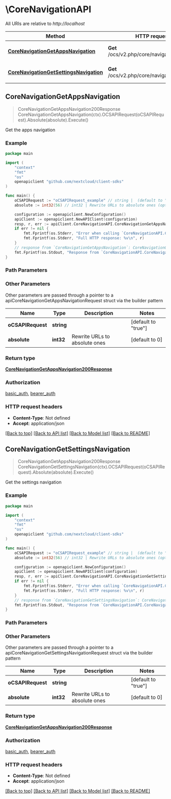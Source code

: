 # \CoreNavigationAPI

All URIs are relative to *http://localhost*

Method | HTTP request | Description
------------- | ------------- | -------------
[**CoreNavigationGetAppsNavigation**](CoreNavigationAPI.md#CoreNavigationGetAppsNavigation) | **Get** /ocs/v2.php/core/navigation/apps | Get the apps navigation
[**CoreNavigationGetSettingsNavigation**](CoreNavigationAPI.md#CoreNavigationGetSettingsNavigation) | **Get** /ocs/v2.php/core/navigation/settings | Get the settings navigation



## CoreNavigationGetAppsNavigation

> CoreNavigationGetAppsNavigation200Response CoreNavigationGetAppsNavigation(ctx).OCSAPIRequest(oCSAPIRequest).Absolute(absolute).Execute()

Get the apps navigation

### Example

```go
package main

import (
    "context"
    "fmt"
    "os"
    openapiclient "github.com/nextcloud/client-sdks"
)

func main() {
    oCSAPIRequest := "oCSAPIRequest_example" // string |  (default to "true")
    absolute := int32(56) // int32 | Rewrite URLs to absolute ones (optional) (default to 0)

    configuration := openapiclient.NewConfiguration()
    apiClient := openapiclient.NewAPIClient(configuration)
    resp, r, err := apiClient.CoreNavigationAPI.CoreNavigationGetAppsNavigation(context.Background()).OCSAPIRequest(oCSAPIRequest).Absolute(absolute).Execute()
    if err != nil {
        fmt.Fprintf(os.Stderr, "Error when calling `CoreNavigationAPI.CoreNavigationGetAppsNavigation``: %v\n", err)
        fmt.Fprintf(os.Stderr, "Full HTTP response: %v\n", r)
    }
    // response from `CoreNavigationGetAppsNavigation`: CoreNavigationGetAppsNavigation200Response
    fmt.Fprintf(os.Stdout, "Response from `CoreNavigationAPI.CoreNavigationGetAppsNavigation`: %v\n", resp)
}
```

### Path Parameters



### Other Parameters

Other parameters are passed through a pointer to a apiCoreNavigationGetAppsNavigationRequest struct via the builder pattern


Name | Type | Description  | Notes
------------- | ------------- | ------------- | -------------
 **oCSAPIRequest** | **string** |  | [default to &quot;true&quot;]
 **absolute** | **int32** | Rewrite URLs to absolute ones | [default to 0]

### Return type

[**CoreNavigationGetAppsNavigation200Response**](CoreNavigationGetAppsNavigation200Response.md)

### Authorization

[basic_auth](../README.md#basic_auth), [bearer_auth](../README.md#bearer_auth)

### HTTP request headers

- **Content-Type**: Not defined
- **Accept**: application/json

[[Back to top]](#) [[Back to API list]](../README.md#documentation-for-api-endpoints)
[[Back to Model list]](../README.md#documentation-for-models)
[[Back to README]](../README.md)


## CoreNavigationGetSettingsNavigation

> CoreNavigationGetAppsNavigation200Response CoreNavigationGetSettingsNavigation(ctx).OCSAPIRequest(oCSAPIRequest).Absolute(absolute).Execute()

Get the settings navigation

### Example

```go
package main

import (
    "context"
    "fmt"
    "os"
    openapiclient "github.com/nextcloud/client-sdks"
)

func main() {
    oCSAPIRequest := "oCSAPIRequest_example" // string |  (default to "true")
    absolute := int32(56) // int32 | Rewrite URLs to absolute ones (optional) (default to 0)

    configuration := openapiclient.NewConfiguration()
    apiClient := openapiclient.NewAPIClient(configuration)
    resp, r, err := apiClient.CoreNavigationAPI.CoreNavigationGetSettingsNavigation(context.Background()).OCSAPIRequest(oCSAPIRequest).Absolute(absolute).Execute()
    if err != nil {
        fmt.Fprintf(os.Stderr, "Error when calling `CoreNavigationAPI.CoreNavigationGetSettingsNavigation``: %v\n", err)
        fmt.Fprintf(os.Stderr, "Full HTTP response: %v\n", r)
    }
    // response from `CoreNavigationGetSettingsNavigation`: CoreNavigationGetAppsNavigation200Response
    fmt.Fprintf(os.Stdout, "Response from `CoreNavigationAPI.CoreNavigationGetSettingsNavigation`: %v\n", resp)
}
```

### Path Parameters



### Other Parameters

Other parameters are passed through a pointer to a apiCoreNavigationGetSettingsNavigationRequest struct via the builder pattern


Name | Type | Description  | Notes
------------- | ------------- | ------------- | -------------
 **oCSAPIRequest** | **string** |  | [default to &quot;true&quot;]
 **absolute** | **int32** | Rewrite URLs to absolute ones | [default to 0]

### Return type

[**CoreNavigationGetAppsNavigation200Response**](CoreNavigationGetAppsNavigation200Response.md)

### Authorization

[basic_auth](../README.md#basic_auth), [bearer_auth](../README.md#bearer_auth)

### HTTP request headers

- **Content-Type**: Not defined
- **Accept**: application/json

[[Back to top]](#) [[Back to API list]](../README.md#documentation-for-api-endpoints)
[[Back to Model list]](../README.md#documentation-for-models)
[[Back to README]](../README.md)

